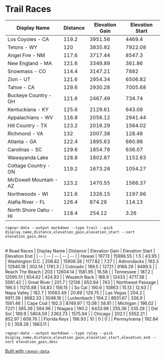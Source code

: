 # Trail Races
| Display Name | Distance | Elevation Gain | Elevation Start |
| -- | -- | -- | -- |
| Los Coyotes - CA | 119.2 | 3951.56 | 4469.4 |
| Tetons - WY | 120 | 3835.92 | 7922.08 |
| Angel Fire - NM | 117.6 | 3717.44 | 8547.3 |
| New England - MA | 121.6 | 3349.89 | 361.86 |
| Snowmass - CO | 114.4 | 3147.21 | 7882 |
| Zion - UT | 121.6 | 2954.34 | 6506.82 |
| Tahoe - CA | 129.6 | 2930.28 | 7005.68 |
| Buckeye Country - OH | 121.6 | 2467.49 | 734.74 |
| Kentuckiana - KY | 125.6 | 2129.61 | 643.09 |
| Appalachians - WV | 116.8 | 2056.12 | 2941.44 |
| Hill Country - TX | 123.2 | 2016.29 | 1564.02 |
| Richmond - VA | 132 | 2007.38 | 128.48 |
| Atlanta - GA | 122.4 | 1895.63 | 660.98 |
| Carolinas - SC | 129.6 | 1854.78 | 636.07 |
| Wawayanda Lake | 128.8 | 1802.87 | 1152.63 |
| Cottage Country - ON | 119.2 | 1673.28 | 1054.27 |
| McDowell Mountain - AZ | 123.2 | 1470.55 | 1566.37 |
| Northwoods - WI | 121.6 | 1326.15 | 1197.96 |
| Alafia River - FL | 126.4 | 874.29 | 114.13 |
| North Shore Oahu - HI | 118.4 | 254.12 | 3.26 |

`ragnar-data --output markdown --type trail --pick display_name,distance,elevation_gain,elevation_start --sort elevation_gain,desc`

<br>
# Road Races
| Display Name | Distance | Elevation Gain | Elevation Start | Elevation End |
| -- | -- | -- | -- | -- |
| Hawaii | 197.13 | 15986.55 | 1.5 | 43.95 |
| Washington D.C. | 206.82 | 15906.38 | 1177.82 | 7.27 |
| Adirondacks | 193.3 | 12940.18 | 302.14 | 1761.3 |
| Colorado | 189.5 | 12721 | 9166.28 | 8489.5 |
| Reach The Beach | 203 | 12604.14 | 1581.95 | 16.58 |
| Tennessee | 187.2 | 12595.51 | 654.62 | 424.83 |
| Wasatch Back | 188.9 | 12433 | 4717.38 | 5561.42 |
| Great River | 201.7 | 12136 | 653.94 | 743 |
| Northwest Passage | 196.5 | 11215.88 | 54.83 | 156.15 |
| So Cal | 190.6 | 10863 | 15.13 | 12.63 |
| Napa Valley | 182.7 | 10083.49 | 20.89 | 129.75 |
| Las Vegas | 204.2 | 9911.39 | 8682.33 | 3048.16 |
| Luckenbach | 194.2 | 8931.67 | 336.9 | 1561.46 |
| Cape Cod | 192.3 | 8749.97 | 13.08 | 58.81 |
| Michigan | 196.02 | 7221 | 585.39 | 584.96 |
| Niagara | 190.2 | 6433.98 | 255.36 | 335.28 |
| Del Sol | 189.9 | 5804.59 | 2362.73 | 1575.94 |
| Chicago | 202.1 | 5552.21 | 852.97 | 609.76 |
| Florida Keys | 196.93 | 10 | 0 | 0 |
| Pennsylvania | 192.84 | 0 | 358.28 | 1883.11 |

`ragnar-data --output markdown --type relay --pick display_name,distance,elevation_gain,elevation_start,elevation_end --sort elevation_gain,desc`

[Built with `ragnar-data`](https://github.com/lukekarrys/ragnar-data).

